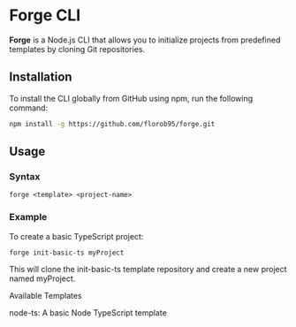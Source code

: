 # Forge CLI

**Forge** is a Node.js CLI that allows you to initialize projects from predefined templates by cloning Git repositories.

## Installation

To install the CLI globally from GitHub using npm, run the following command:

```bash
npm install -g https://github.com/florob95/forge.git
```
## Usage
### Syntax

```forge <template> <project-name>```

### Example

To create a basic TypeScript project:

```forge init-basic-ts myProject```

This will clone the init-basic-ts template repository and create a new project named myProject.

Available Templates

node-ts: A basic Node TypeScript template
